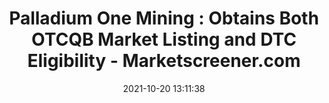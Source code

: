 ---
"title": "Palladium One Mining : Obtains Both OTCQB Market Listing and DTC Eligibility - Marketscreener.com"
"date": "2021-10-20 13:11:38"
"feed_name": "GOOGLENEWSMINING"
"feed_website": "https://news.google.com/search?q=mining%2Bincident&hl=en-US&gl=US&ceid=US:en"
"feed_rss": "https://news.google.com/rss/search?q=mining%2Bincident&hl=en-US&gl=US&ceid=US:en"
"link": "https://www.marketscreener.com/quote/stock/PALLADIUM-ONE-MINING-INC-58457892/news/Palladium-One-Mining-Obtains-Both-OTCQB-Market-Listing-and-DTC-Eligibility-36730940/"
"source": "{'href': 'https://www.marketscreener.com', 'title': 'Marketscreener.com'}"
"file": "_posts/2021-1-1-c004c664298dfbd00b2d900e24dab38bd41f7ef9.md"
"accident": "0"
"drilling": "0"
"dead": "0"
"injured": "0"
"arrested": "0"
"place": "unknown place"
"where": "unknown site"
"causes": "unknown"
"place_uri": "unknown place"
---